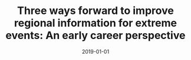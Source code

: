 ---
title: "Three ways forward to improve regional information for extreme events: An early career perspective"
collection: publications
permalink: /publication/2019-01-01-Three-ways-forward-to-improve-regional-information-for-extreme-events-An-early-career-perspective
date: 2019-01-01
venue: 'Frontiers in Environmental Science'
paperurl: 'https://www.frontiersin.org/articles/10.3389/fenvs.2019.00006/full?fbclid=IwAR3uBhd3IIglnM-uBTIfj2JOURycS3K4rGh1bQMzs5z7YaYalw0CYwQo9Ao'
citation: ' G.S. Langendijk,  C. Aubry-Wake,  M. Osman,  C. Gulizia,  F. Attig-Bahar,  E. Behrens,  A. Bertoncini,  N. Hart,  V.S. Indasi,  S. Innocenti,  E.C. Linden,  N. Mamnun,  K. Rasouli,  K.A. Reed,  N. Ridder,  J. Rivera,  R. Ruscica,  B.U. Ukazu,  J.P. Walawender,  D.P. Walker,  B.J. Woodhams,  Y.A. Yilmaz, &quot;Three ways forward to improve regional information for extreme events: An early career perspective.&quot; Frontiers in Environmental Science, 2019.'
---